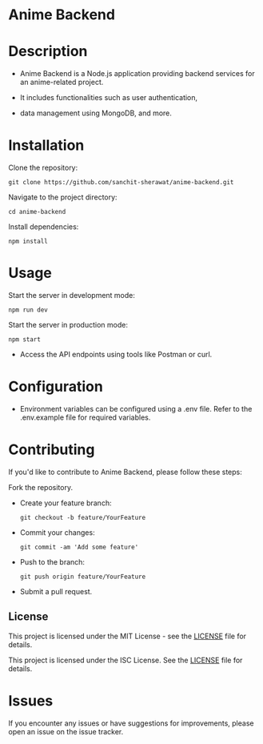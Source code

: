 # Anime Backend
# Description
- Anime Backend is a Node.js application providing backend services for an anime-related project.

- It includes functionalities such as user authentication,

- data management using MongoDB, and more.

# Installation
Clone the repository: 
```
git clone https://github.com/sanchit-sherawat/anime-backend.git
```

Navigate to the project directory:
```
cd anime-backend
```

Install dependencies: 
```
npm install
```
# Usage
Start the server in development mode: 
```
npm run dev
```

Start the server in production mode: 
```
npm start
```

- Access the API endpoints using tools like Postman or curl.

# Configuration
- Environment variables can be configured using a .env file. Refer to the .env.example file for required variables.

# Contributing

If you'd like to contribute to Anime Backend, please follow these steps:

Fork the repository.

- Create your feature branch:
  ```
  git checkout -b feature/YourFeature
  ```
- Commit your changes:
  ```
  git commit -am 'Add some feature'
  ```
- Push to the branch:
  ```
  git push origin feature/YourFeature
  ```
- Submit a pull request.

## License
This project is licensed under the MIT License - see the [LICENSE](LICENSE) file for details.

This project is licensed under the ISC License. See the [LICENSE](LICENSE.md) file for details.

# Issues

If you encounter any issues or have suggestions for improvements, please open an issue on the issue tracker.

